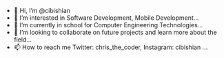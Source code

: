 - 👋 Hi, I’m @cibishian
- 👀 I’m interested in Software Development, Mobile Development...
- 🌱 I’m currently in school for Computer Engineering Technologies...
- 💞️ I’m looking to collaborate on future projects and learn more about the field...
- 📫 How to reach me Twitter: chris_the_coder, Instagram: cibishian ...

<!---
cibishian/cibishian is a ✨ special ✨ repository because its `README.md` (this file) appears on your GitHub profile.
You can click the Preview link to take a look at your changes.
--->
